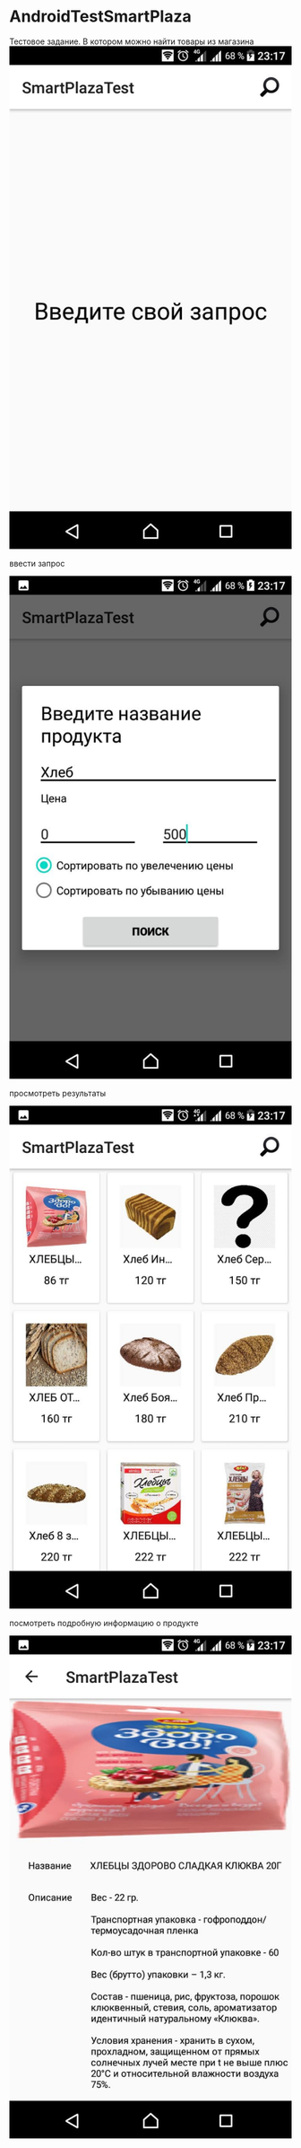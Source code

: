 # AndroidTestSmartPlaza
Тестовое задание. В котором можно найти товары из магазина
![Image alt](https://github.com/Yelaman0111/AndroidTestSmartPlaza/blob/main/screenshots/photo_2020-11-15_23-18-27.jpg)

ввести запрос

![Image alt](https://github.com/Yelaman0111/AndroidTestSmartPlaza/blob/main/screenshots/photo_2020-11-15_23-18-23.jpg)


просмотреть результаты

![Image alt](https://github.com/Yelaman0111/AndroidTestSmartPlaza/blob/main/screenshots/photo_2020-11-15_23-18-19.jpg)

посмотреть подробную информацию о продукте 

![Image alt](https://github.com/Yelaman0111/AndroidTestSmartPlaza/blob/main/screenshots/photo_2020-11-15_23-18-08.jpg)
